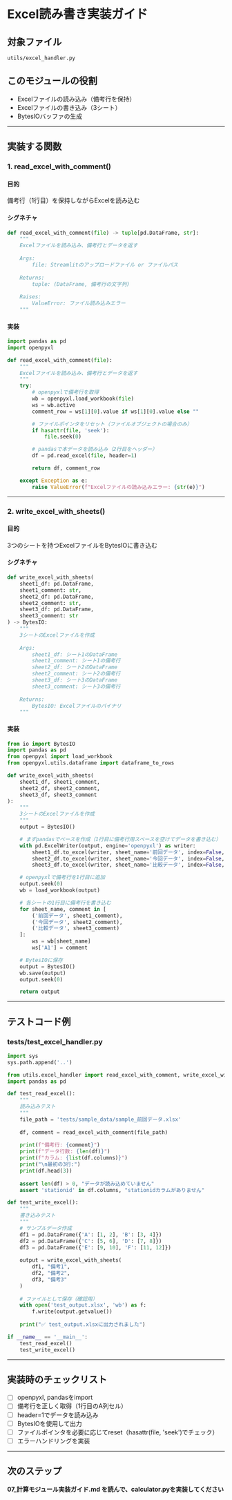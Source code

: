 # Excel読み書き実装ガイド

## 対象ファイル
`utils/excel_handler.py`

## このモジュールの役割
- Excelファイルの読み込み（備考行を保持）
- Excelファイルの書き込み（3シート）
- BytesIOバッファの生成

---

## 実装する関数

### 1. read_excel_with_comment()

#### 目的
備考行（1行目）を保持しながらExcelを読み込む

#### シグネチャ
```python
def read_excel_with_comment(file) -> tuple[pd.DataFrame, str]:
    """
    Excelファイルを読み込み、備考行とデータを返す
    
    Args:
        file: Streamlitのアップロードファイル or ファイルパス
    
    Returns:
        tuple: (DataFrame, 備考行の文字列)
    
    Raises:
        ValueError: ファイル読み込みエラー
    """
```

#### 実装
```python
import pandas as pd
import openpyxl

def read_excel_with_comment(file):
    """
    Excelファイルを読み込み、備考行とデータを返す
    """
    try:
        # openpyxlで備考行を取得
        wb = openpyxl.load_workbook(file)
        ws = wb.active
        comment_row = ws[1][0].value if ws[1][0].value else ""

        # ファイルポインタをリセット（ファイルオブジェクトの場合のみ）
        if hasattr(file, 'seek'):
            file.seek(0)

        # pandasで本データを読み込み（2行目をヘッダー）
        df = pd.read_excel(file, header=1)

        return df, comment_row

    except Exception as e:
        raise ValueError(f"Excelファイルの読み込みエラー: {str(e)}")
```

---

### 2. write_excel_with_sheets()

#### 目的
3つのシートを持つExcelファイルをBytesIOに書き込む

#### シグネチャ
```python
def write_excel_with_sheets(
    sheet1_df: pd.DataFrame,
    sheet1_comment: str,
    sheet2_df: pd.DataFrame,
    sheet2_comment: str,
    sheet3_df: pd.DataFrame,
    sheet3_comment: str
) -> BytesIO:
    """
    3シートのExcelファイルを作成
    
    Args:
        sheet1_df: シート1のDataFrame
        sheet1_comment: シート1の備考行
        sheet2_df: シート2のDataFrame
        sheet2_comment: シート2の備考行
        sheet3_df: シート3のDataFrame
        sheet3_comment: シート3の備考行
    
    Returns:
        BytesIO: Excelファイルのバイナリ
    """
```

#### 実装
```python
from io import BytesIO
import pandas as pd
from openpyxl import load_workbook
from openpyxl.utils.dataframe import dataframe_to_rows

def write_excel_with_sheets(
    sheet1_df, sheet1_comment,
    sheet2_df, sheet2_comment,
    sheet3_df, sheet3_comment
):
    """
    3シートのExcelファイルを作成
    """
    output = BytesIO()

    # まずpandasでベースを作成（1行目に備考行用スペースを空けてデータを書き込む）
    with pd.ExcelWriter(output, engine='openpyxl') as writer:
        sheet1_df.to_excel(writer, sheet_name='前回データ', index=False, startrow=1)
        sheet2_df.to_excel(writer, sheet_name='今回データ', index=False, startrow=1)
        sheet3_df.to_excel(writer, sheet_name='比較データ', index=False, startrow=1)

    # openpyxlで備考行を1行目に追加
    output.seek(0)
    wb = load_workbook(output)

    # 各シートの1行目に備考行を書き込む
    for sheet_name, comment in [
        ('前回データ', sheet1_comment),
        ('今回データ', sheet2_comment),
        ('比較データ', sheet3_comment)
    ]:
        ws = wb[sheet_name]
        ws['A1'] = comment

    # BytesIOに保存
    output = BytesIO()
    wb.save(output)
    output.seek(0)

    return output
```

---

## テストコード例

### tests/test_excel_handler.py
```python
import sys
sys.path.append('..')

from utils.excel_handler import read_excel_with_comment, write_excel_with_sheets
import pandas as pd

def test_read_excel():
    """
    読み込みテスト
    """
    file_path = 'tests/sample_data/sample_前回データ.xlsx'
    
    df, comment = read_excel_with_comment(file_path)
    
    print(f"備考行: {comment}")
    print(f"データ行数: {len(df)}")
    print(f"カラム: {list(df.columns)}")
    print("\n最初の3行:")
    print(df.head(3))
    
    assert len(df) > 0, "データが読み込めていません"
    assert 'stationid' in df.columns, "stationidカラムがありません"

def test_write_excel():
    """
    書き込みテスト
    """
    # サンプルデータ作成
    df1 = pd.DataFrame({'A': [1, 2], 'B': [3, 4]})
    df2 = pd.DataFrame({'C': [5, 6], 'D': [7, 8]})
    df3 = pd.DataFrame({'E': [9, 10], 'F': [11, 12]})
    
    output = write_excel_with_sheets(
        df1, "備考1",
        df2, "備考2",
        df3, "備考3"
    )
    
    # ファイルとして保存（確認用）
    with open('test_output.xlsx', 'wb') as f:
        f.write(output.getvalue())
    
    print("✅ test_output.xlsxに出力されました")

if __name__ == '__main__':
    test_read_excel()
    test_write_excel()
```

---

## 実装時のチェックリスト

- [ ] openpyxl, pandasをimport
- [ ] 備考行を正しく取得（1行目のA列セル）
- [ ] header=1でデータを読み込み
- [ ] BytesIOを使用して出力
- [ ] ファイルポインタを必要に応じてreset（hasattr(file, 'seek')でチェック）
- [ ] エラーハンドリングを実装

---

## 次のステップ

**07_計算モジュール実装ガイド.md を読んで、calculator.pyを実装してください**